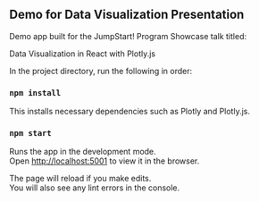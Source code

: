 ## Demo for Data Visualization Presentation

Demo app built for the JumpStart! Program Showcase talk titled:

Data Visualization in React with Plotly.js

In the project directory, run the following in order:

### `npm install` 

This installs necessary dependencies such as Plotly and Plotly.js.

### `npm start`

Runs the app in the development mode.<br>
Open [http://localhost:5001](http://localhost:5001) to view it in the browser.

The page will reload if you make edits.<br>
You will also see any lint errors in the console.







